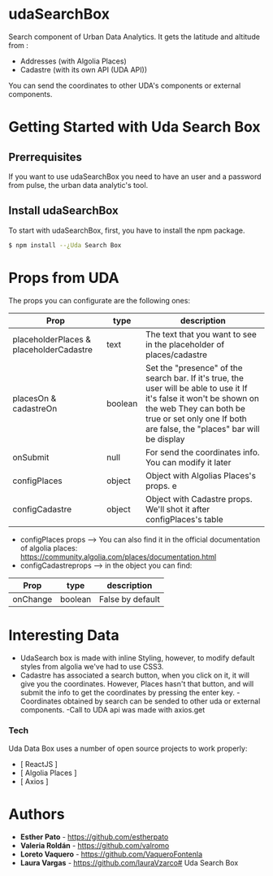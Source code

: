 # udaSearchBox

Search component of Urban Data Analytics. It gets the latitude and altitude from :
- Addresses (with Algolia Places)
- Cadastre (with its own API (UDA API))

You can send the coordinates to other UDA's components or external components.

# Getting Started with Uda Search Box

## Prerrequisites

If you want to use udaSearchBox you need to have an user and a password from pulse, the urban data analytic's tool.

## Install udaSearchBox

To start with udaSearchBox, first, you have to install the npm package.

```sh
$ npm install --¿Uda Search Box
```

# Props from UDA

The props you can configurate are the following ones:

| Prop | type | description |
| ------ | ------ | ------ |
| placeholderPlaces & placeholderCadastre | text | The text that you want to see in the placeholder of places/cadastre |  
| placesOn & cadastreOn| boolean | Set the "presence" of the search bar. If it's true, the user will be able to use it If it's false it won't be shown on the web They can both be true or set only one If both are false, the "places" bar will be display |
| onSubmit | null | For send the coordinates info. You can modify it later|
| configPlaces | object | Object with Algolias Places's props. e  |
| configCadastre | object | Object with Cadastre props. We'll shot it after configPlaces's table |

- configPlaces props --> You can also find it in the official documentation of algolia places: 
https://community.algolia.com/places/documentation.html 
- configCadastreprops --> in the object you can find:

| Prop | type | description |
| ------ | ------ | ------ |
| onChange | boolean | False by default |

# Interesting Data

- UdaSearch box is made with inline Styling, however, to modify default styles from algolia we've had to use CSS3. 
- Cadastre has associated a search button, when you click on it, it will give you the coordinates. However, Places hasn't that button, and will submit the info to get the coordinates by pressing the enter key.
-Coordinates obtained by search can be sended to other uda or external components.
-Call to UDA api was made with axios.get

### Tech

Uda Data Box uses a number of open source projects to work properly:
* [ ReactJS ]
* [ Algolia Places ]
* [ Axios ]

# Authors
- **Esther Pato** - https://github.com/estherpato 
- **Valeria Roldán** - https://github.com/valromo
- **Loreto Vaquero** - https://github.com/VaqueroFontenla
- **Laura Vargas** - https://github.com/lauraVzarco# Uda Search Box